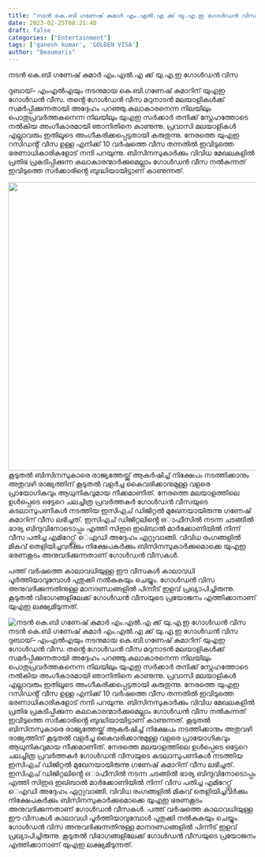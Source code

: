 ```yaml
---
title: "നടൻ കെ.ബി ഗണേഷ് കുമാർ എം.എൽ.എ ക്ക് യു.എ.ഇ ഗോൾഡൻ വിസ "
date: 2023-02-25T08:21:40
draft: false
categories: ["Entertainment"]
tags: ['ganesh kumar', 'GOLDEN VISA']
author: "Beaumaris"
---
```


നടൻ കെ.ബി ഗണേഷ് കുമാർ എം.എൽ.എ ക്ക് യു.എ.ഇ ഗോൾഡൻ വിസ

ദുബായ്– എംഎൽഎയും നടനുമായ കെ.ബി.ഗണേഷ് കുമാറിന് യുഎഇ ഗോൾഡൻ വീസ. തൻ്റെ ഗോൾഡൻ വീസ മറുനാടൻ മലയാളികൾക്ക് സമർപ്പിക്കുന്നതായി അദ്ദേഹം പറഞ്ഞു.കലാകാരനെന്ന നിലയിലും പൊതുപ്രവർത്തകനെന്ന നിലയിലും യുഎഇ സർക്കാർ തനിക്ക് സ്നേഹത്തോടെ നൽകിയ അംഗീകാരമായി ഞാനിതിനെ കാണുന്നു. പ്രവാസി മലയാളികൾ എല്ലാവരും ഇതിലൂടെ അംഗീകരിക്കപ്പെട്ടതായി കരുതുന്നു. നേരത്തെ യുഎഇ റസിഡൻ്റ് വീസ ഉള്ള എനിക്ക് 10 വർഷത്തെ വീസ തന്നതിൽ ഇവിടുത്തെ ഭരണാധികാരികളോട് നന്ദി പറയുന്നു. ബിസിനസുകാർക്കും വിവിധ മേഖലകളിൽ പ്രതിഭ പ്രകടിപ്പിക്കുന്ന കലാകാരന്മാർക്കുമെല്ലാം ഗോൾഡൻ വീസ നൽകുന്നത് ഇവിടുത്തെ സർക്കാരിൻ്റെ ബുദ്ധിയായിട്ടാണ് കാണുന്നത്.

<img class="size-large wp-image-385185 aligncenter" src="https://cdn.boolokam.com/articles/2023/02/fwggggg-1-1024x747.jpg" alt="" width="800" height="584" />കൂടുതൽ ബിസിനസുകാരെ രാജ്യത്തേയ്ക്ക് ആകർഷിച്ച് നിക്ഷേപം നടത്തിക്കാനും അതുവഴി രാജ്യത്തിന് കൂടുതൽ വളർച്ച കൈവരിക്കാനുമുള്ള വളരെ പ്രായോഗികവും ആധുനികവുമായ നീക്കമാണിത്. നേരത്തെ മലയാളത്തിലെ ഉൾപ്പെടെ ഒട്ടേറെ ചലച്ചിത്ര പ്രവർത്തകർ ഗോൾഡൻ വീസയുടെ കടലാസുപണികൾ നടത്തിയ ഇസിഎച് ഡിജിറ്റൽ മുഖേനയായിരുന്നു ഗണേഷ് കുമാറിന് വീസ ലഭിച്ചത്.
ഇസിഎച് ഡിജിറ്റലിൻ്റെ ഒാഫീസിൽ നടന്ന ചടങ്ങിൽ ഭാര്യ ബിന്ദുവിനോടൊപ്പം എത്തി സിഇഒ ഇഖ്ബാൽ മാർക്കോണിയിൽ നിന്ന് വീസ പതിച്ച എമിറേറ്റ്സ് െഎഡി അദ്ദേഹം ഏറ്റുവാങ്ങി. വിവിധ രംഗങ്ങളില്‍ മികവ് തെളിയിച്ചവര്‍ക്കും നിക്ഷേപകര്‍ക്കും ബിസിനസുകാര്‍ക്കുമൊക്കെ യുഎഇ ഭരണകൂടം അനുവദിക്കുന്നതാണ് ഗോള്‍ഡന്‍ വീസകള്‍.

പത്ത് വര്‍ഷത്തെ കാലാവധിയുള്ള ഈ വീസകള്‍ കാലാവധി പൂര്‍ത്തിയാവുമ്പോള്‍ പുതുക്കി നല്‍കുകയും ചെയ്യും. ഗോള്‍ഡന്‍ വിസ അനുവദിക്കുന്നതിനുള്ള മാനദണ്ഡങ്ങളില്‍ പിന്നീട് ഇളവ് പ്രഖ്യാപിച്ചിരുന്നു. കൂടുതല്‍ വിഭാഗങ്ങളിലേക്ക് ഗോള്‍ഡന്‍ വീസയുടെ പ്രയോജനം എത്തിക്കാനാണ് യുഎഇ ലക്ഷ്യമിടുന്നത്.


![നടൻ കെ.ബി ഗണേഷ് കുമാർ എം.എൽ.എ ക്ക് യു.എ.ഇ ഗോൾഡൻ വിസ ](https://cdn.boolokam.com/articles/2023/02/fwggggg-1-1024x747.jpg)നടൻ കെ.ബി ഗണേഷ് കുമാർ എം.എൽ.എ ക്ക് യു.എ.ഇ ഗോൾഡൻ വിസ ദുബായ്– എംഎൽഎയും നടനുമായ കെ.ബി.ഗണേഷ് കുമാറിന് യുഎഇ ഗോൾഡൻ വീസ. തൻ്റെ ഗോൾഡൻ വീസ മറുനാടൻ മലയാളികൾക്ക് സമർപ്പിക്കുന്നതായി അദ്ദേഹം പറഞ്ഞു.കലാകാരനെന്ന നിലയിലും പൊതുപ്രവർത്തകനെന്ന നിലയിലും യുഎഇ സർക്കാർ തനിക്ക് സ്നേഹത്തോടെ നൽകിയ അംഗീകാരമായി ഞാനിതിനെ കാണുന്നു. പ്രവാസി മലയാളികൾ എല്ലാവരും ഇതിലൂടെ അംഗീകരിക്കപ്പെട്ടതായി കരുതുന്നു. നേരത്തെ യുഎഇ റസിഡൻ്റ് വീസ ഉള്ള എനിക്ക് 10 വർഷത്തെ വീസ തന്നതിൽ ഇവിടുത്തെ ഭരണാധികാരികളോട് നന്ദി പറയുന്നു. ബിസിനസുകാർക്കും വിവിധ മേഖലകളിൽ പ്രതിഭ പ്രകടിപ്പിക്കുന്ന കലാകാരന്മാർക്കുമെല്ലാം ഗോൾഡൻ വീസ നൽകുന്നത് ഇവിടുത്തെ സർക്കാരിൻ്റെ ബുദ്ധിയായിട്ടാണ് കാണുന്നത്. കൂടുതൽ ബിസിനസുകാരെ രാജ്യത്തേയ്ക്ക് ആകർഷിച്ച് നിക്ഷേപം നടത്തിക്കാനും അതുവഴി രാജ്യത്തിന് കൂടുതൽ വളർച്ച കൈവരിക്കാനുമുള്ള വളരെ പ്രായോഗികവും ആധുനികവുമായ നീക്കമാണിത്. നേരത്തെ മലയാളത്തിലെ ഉൾപ്പെടെ ഒട്ടേറെ ചലച്ചിത്ര പ്രവർത്തകർ ഗോൾഡൻ വീസയുടെ കടലാസുപണികൾ നടത്തിയ ഇസിഎച് ഡിജിറ്റൽ മുഖേനയായിരുന്നു ഗണേഷ് കുമാറിന് വീസ ലഭിച്ചത്. ഇസിഎച് ഡിജിറ്റലിൻ്റെ ഒാഫീസിൽ നടന്ന ചടങ്ങിൽ ഭാര്യ ബിന്ദുവിനോടൊപ്പം എത്തി സിഇഒ ഇഖ്ബാൽ മാർക്കോണിയിൽ നിന്ന് വീസ പതിച്ച എമിറേറ്റ്സ് െഎഡി അദ്ദേഹം ഏറ്റുവാങ്ങി. വിവിധ രംഗങ്ങളില്‍ മികവ് തെളിയിച്ചവര്‍ക്കും നിക്ഷേപകര്‍ക്കും ബിസിനസുകാര്‍ക്കുമൊക്കെ യുഎഇ ഭരണകൂടം അനുവദിക്കുന്നതാണ് ഗോള്‍ഡന്‍ വീസകള്‍. പത്ത് വര്‍ഷത്തെ കാലാവധിയുള്ള ഈ വീസകള്‍ കാലാവധി പൂര്‍ത്തിയാവുമ്പോള്‍ പുതുക്കി നല്‍കുകയും ചെയ്യും. ഗോള്‍ഡന്‍ വിസ അനുവദിക്കുന്നതിനുള്ള മാനദണ്ഡങ്ങളില്‍ പിന്നീട് ഇളവ് പ്രഖ്യാപിച്ചിരുന്നു. കൂടുതല്‍ വിഭാഗങ്ങളിലേക്ക് ഗോള്‍ഡന്‍ വീസയുടെ പ്രയോജനം എത്തിക്കാനാണ് യുഎഇ ലക്ഷ്യമിടുന്നത്.

